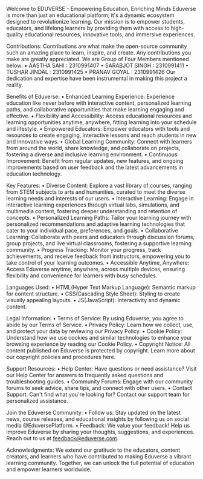 Welcome to EDUVERSE - Empowering Education, Enriching Minds Eduverse is more than just an educational platform; it's a dynamic ecosystem designed to revolutionize learning. Our mission is to empower students, 
educators, and lifelong learners by providing them with access to high-quality educational resources, innovative tools, and immersive experiences.

Contributions: 
Contributions are what make the open-source community such an amazing place to learn, inspire, and create. Any contributions you make are greatly appreciated.
We are Group of Four Members mentioned below:
• AASTHA SAHI : 2310991407
• SARABJOT SINGH : 2310991411
• TUSHAR JINDAL : 2310991425
• PRANAV GOYAL : 2310991426 Our dedication and expertise have been instrumental in making this project a reality.

Benefits of Eduverse: 
• Enhanced Learning Experience: Experience education like never before with interactive content, personalized learning paths, and collaborative opportunities that make learning engaging and effective. 
• Flexibility and Accessibility: Access educational resources and learning opportunities anytime, anywhere, fitting learning into your schedule and lifestyle. 
• Empowered Educators: Empower educators with tools and resources to create engaging, interactive lessons and reach students in new and innovative ways. 
• Global Learning Community: Connect with learners from around the world, share knowledge, and collaborate on projects, fostering a diverse and inclusive learning environment. 
• Continuous Improvement: Benefit from regular updates, new features, and ongoing improvements based on user feedback and the latest advancements in education technology.

Key Features:
• Diverse Content: Explore a vast library of courses, ranging from STEM subjects to arts and humanities, curated to meet the diverse learning needs and interests of our users.
• Interactive Learning: Engage in interactive learning experiences through virtual labs, simulations, and multimedia content, fostering deeper understanding and retention of concepts.
• Personalized Learning Paths: Tailor your learning journey with personalized recommendations and adaptive learning technologies that cater to your individual pace, preferences, and goals.
• Collaborative Learning: Collaborate with peers and educators through discussion forums, group projects, and live virtual classrooms, fostering a supportive learning community.
• Progress Tracking: Monitor your progress, track achievements, and receive feedback from instructors, empowering you to take control of your learning outcomes.
• Accessible Anytime, Anywhere: Access Eduverse anytime, anywhere, across multiple devices, ensuring flexibility and convenience for learners with busy schedules.

Languages Used:
• HTML(Hyper Text Markup Language): Semantic markup for content structure.
• CSS(Cascading Style Sheet): Styling to create visually appealing layouts.
• JS(JavaScript): Interactivity and dynamic content.

Legal Information: 
• Terms of Service: By using Eduverse, you agree to abide by our Terms of Service. 
• Privacy Policy: Learn how we collect, use, and protect your data by reviewing our Privacy Policy. 
• Cookie Policy: Understand how we use cookies and similar technologies to enhance your browsing experience by reading our Cookie Policy. 
• Copyright Notice: All content published on Eduverse is protected by copyright. Learn more about our copyright policies and procedures here.

Support Resources: 
• Help Center: Have questions or need assistance? Visit our Help Center for answers to frequently asked questions and troubleshooting guides. 
• Community Forums: Engage with our community forums to seek advice, share tips, and connect with other users. 
• Contact Support: Can't find what you're looking for? Contact our support team for personalized assistance.

Join the Eduverse Community: 
• Follow us: Stay updated on the latest news, course releases, and educational insights by following us on social media @EduversePlatform. 
• Feedback: We value your feedback! Help us improve Eduverse by sharing your thoughts, suggestions, and experiences. Reach out to us at feedback@eduverse.com.

Acknowledgments: 
We extend our gratitude to the educators, content creators, and learners who have contributed to making Eduverse a vibrant learning community. 
Together, we can unlock the full potential of education and empower learners worldwide.
